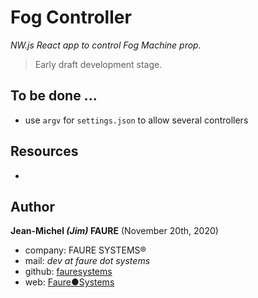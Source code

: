 # Fog Controller
*NW.js React app to control Fog Machine prop.*

> Early draft development stage.


## To be done ...

* use `argv` for `settings.json` to allow several controllers

## Resources

* 


## Author

**Jean-Michel _(Jim)_ FAURE** (November 20th, 2020)
* company: FAURE SYSTEMS®
* mail: *dev at faure dot systems*
* github: <a href="https://github.com/fauresystems" target="_blank">fauresystems</a>
* web: <a href="https://faure.systems/" target="_blank">Faure●Systems</a>